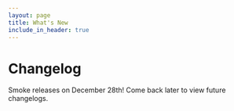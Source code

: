 ```yaml
---
layout: page
title: What's New
include_in_header: true
---
```


# Changelog
Smoke releases on December 28th! Come back later to view future changelogs.
